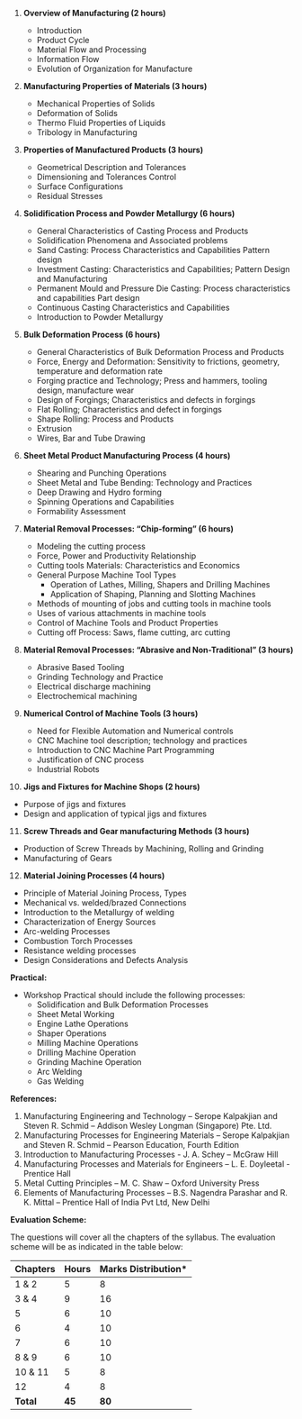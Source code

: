 1. **Overview of Manufacturing (2 hours)**
   - Introduction 
   - Product Cycle 
   - Material Flow and Processing 
   - Information Flow 
   - Evolution of Organization for Manufacture 

2. **Manufacturing Properties of Materials (3 hours)**
   - Mechanical Properties of Solids 
   - Deformation of Solids 
   - Thermo Fluid Properties of Liquids 
   - Tribology in Manufacturing 

3. **Properties of Manufactured Products (3 hours)**
   - Geometrical Description and Tolerances 
   - Dimensioning and Tolerances Control 
   - Surface Configurations 
   - Residual Stresses 

4. **Solidification Process and Powder Metallurgy (6 hours)**
   - General Characteristics of Casting Process and Products 
   - Solidification Phenomena and Associated problems 
   - Sand Casting: Process Characteristics and Capabilities Pattern design 
   - Investment Casting: Characteristics and Capabilities; Pattern Design and Manufacturing 
   - Permanent Mould and Pressure Die Casting: Process characteristics and capabilities Part design 
   - Continuous Casting Characteristics and Capabilities 
   - Introduction to Powder Metallurgy 

5. **Bulk Deformation Process (6 hours)**
   - General Characteristics of Bulk Deformation Process and Products 
   - Force, Energy and Deformation: Sensitivity to frictions, geometry, temperature and deformation rate 
   - Forging practice and Technology; Press and hammers, tooling design, manufacture wear 
   - Design of Forgings; Characteristics and defects in forgings 
   - Flat Rolling; Characteristics and defect in forgings 
   - Shape Rolling: Process and Products 
   - Extrusion 
   - Wires, Bar and Tube Drawing 

6. **Sheet Metal Product Manufacturing Process (4 hours)**
   - Shearing and Punching Operations 
   - Sheet Metal and Tube Bending: Technology and Practices 
   - Deep Drawing and Hydro forming 
   - Spinning Operations and Capabilities 
   - Formability Assessment 

7. **Material Removal Processes: “Chip-forming” (6 hours)**
   - Modeling the cutting process 
   - Force, Power and Productivity Relationship 
   - Cutting tools Materials: Characteristics and Economics 
   - General Purpose Machine Tool Types
     - Operation of Lathes, Milling, Shapers and Drilling Machines 
     - Application of Shaping, Planning and Slotting Machines 
   - Methods of mounting of jobs and cutting tools in machine tools 
   - Uses of various attachments in machine tools 
   - Control of Machine Tools and Product Properties 
   - Cutting off Process: Saws, flame cutting, arc cutting 

8. **Material Removal Processes: “Abrasive and Non-Traditional” (3 hours)**
   - Abrasive Based Tooling 
   - Grinding Technology and Practice 
   - Electrical discharge machining 
   - Electrochemical machining 

9. **Numerical Control of Machine Tools (3 hours)**
   - Need for Flexible Automation and Numerical controls 
   - CNC Machine tool description; technology and practices 
   - Introduction to CNC Machine Part Programming 
   - Justification of CNC process 
   - Industrial Robots 

10. **Jigs and Fixtures for Machine Shops (2 hours)**
   - Purpose of jigs and fixtures 
   - Design and application of typical jigs and fixtures 

11. **Screw Threads and Gear manufacturing Methods (3 hours)**
   - Production of Screw Threads by Machining, Rolling and Grinding 
   - Manufacturing of Gears 

12. **Material Joining Processes (4 hours)**
   - Principle of Material Joining Process, Types 
   - Mechanical vs. welded/brazed Connections 
   - Introduction to the Metallurgy of welding 
   - Characterization of Energy Sources 
   - Arc-welding Processes 
   - Combustion Torch Processes 
   - Resistance welding processes 
   - Design Considerations and Defects Analysis 

**Practical:**

- Workshop Practical should include the following processes:
   - Solidification and Bulk Deformation Processes
   - Sheet Metal Working
   - Engine Lathe Operations 
   - Shaper Operations 
   - Milling Machine Operations 
   - Drilling Machine Operation 
   - Grinding Machine Operation 
   - Arc Welding 
   - Gas Welding

**References:**

1. Manufacturing Engineering and Technology – Serope Kalpakjian and Steven R. Schmid – Addison Wesley Longman (Singapore) Pte. Ltd.
2. Manufacturing Processes for Engineering Materials – Serope Kalpakjian and Steven R. Schmid – Pearson Education, Fourth Edition
3. Introduction to Manufacturing Processes - J. A. Schey – McGraw Hill
4. Manufacturing Processes and Materials for Engineers – L. E. Doyleetal - Prentice Hall
5. Metal Cutting Principles – M. C. Shaw – Oxford University Press
6. Elements of Manufacturing Processes – B.S. Nagendra Parashar and R. K. Mittal – Prentice Hall of India Pvt Ltd, New Delhi

**Evaluation Scheme:**

The questions will cover all the chapters of the syllabus. The evaluation scheme will be as indicated in the table below:

| Chapters  | Hours  | Marks Distribution* |
| --------- | ------ | ------------------- |
| 1 & 2     | 5      | 8                   |
| 3 & 4     | 9      | 16                  |
| 5         | 6      | 10                  |
| 6         | 4      | 10                  |
| 7         | 6      | 10                  |
| 8 & 9     | 6      | 10                  |
| 10 & 11   | 5      | 8                   |
| 12        | 4      | 8                   |
| **Total** | **45** | **80**              |

